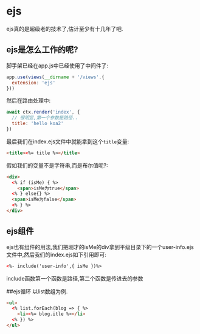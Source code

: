 # ejs
ejs真的是超级老的技术了,估计至少有十几年了吧.

## ejs是怎么工作的呢?
脚手架已经在app.js中已经使用了中间件了:
```js
app.use(views(__dirname + '/views'.{
  extension: 'ejs'
}))
```
然后在路由处理中:
```js
await ctx.render('index', {
  // 很明显,第一个参数是路径..
  title: 'hello koa2'
})
```
最后我们在index.ejs文件中就能拿到这个`title`变量:
```html
<title><%= title %></title>
```

假如我们的变量不是字符串,而是布尔值呢?:

```html
<div>
  <% if (isMe) { %>
    <span>isMe为true</span>
  <% } else{} %>
  <span>isMe为false</span>
  <% } %>
</div>
```

## ejs组件
ejs也有组件的用法,我们把刚才的isMe的div拿到平级目录下的一个user-info.ejs文件中,然后我们的index.ejs如下引用即可:

```html
<%- include('user-info',{ isMe })%>
```
include函数第一个函数是路径,第二个函数是传进去的参数

##ejs循环
以list数组为例.
```html
<ul>
  <% list.forEach(blog => { %>
    <li><%= blog.itle %></li>
  <% }) %>
</ul>
```